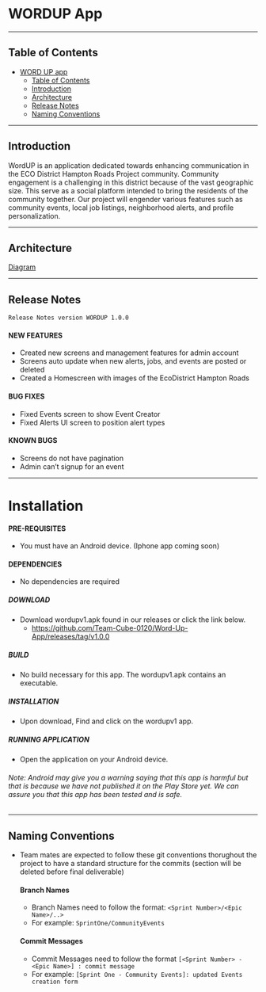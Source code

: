 # WORDUP App

---
## Table of Contents

- [WORD UP app](#word-up-app)
  - [Table of Contents](#table-of-contents)
  - [Introduction](#introduction)
  - [Architecture](#architecture)
  - [Release Notes](#release-notes)
  - [Naming Conventions](#naming-conventions)

---
## Introduction

WordUP is an application dedicated towards enhancing communication in the ECO District Hampton Roads Project community. Community engagement is a challenging in this district because of the vast geographic size. This serve as a social platform intended to bring the residents of the community together. Our project will engender various features such as community events, local job listings, neighborhood alerts, and profile personalization. 

---
## Architecture
[Diagram](assets/snack-icon.png)

---

## Release Notes
    Release Notes version WORDUP 1.0.0

#### NEW FEATURES
* Created new screens and management features for admin account
* Screens auto update when new alerts,  jobs, and events are posted or deleted
* Created a Homescreen with images of the EcoDistrict Hampton Roads

#### BUG FIXES
* Fixed Events screen to show Event Creator
* Fixed Alerts UI screen to position alert types
#### KNOWN BUGS
* Screens do not have pagination 
* Admin can’t signup for an event
---
# Installation
  
#### PRE-REQUISITES
* You must have an Android device. (Iphone app coming soon)
    
#### DEPENDENCIES
* No dependencies are required
    
##### DOWNLOAD
* Download wordupv1.apk found in our releases or click the link below.
    * https://github.com/Team-Cube-0120/Word-Up-App/releases/tag/v1.0.0
    
##### BUILD
* No build necessary for this app. The wordupv1.apk contains an executable.
    
##### INSTALLATION
* Upon download, Find and click on the wordupv1 app.
     
##### RUNNING APPLICATION
* Open the application on your Android device. 

###### Note: Android may give you a warning saying that this app is harmful but that is because we have not published it on the Play Store yet. We can assure you that this app has been tested and is safe. 


---

## Naming Conventions

- Team mates are expected to follow these git conventions thorughout the project to have a standard structure for the commits (section will be deleted before final deliverable)

    #### Branch Names
    - Branch Names need to follow the format: `<Sprint Number>/<Epic Name>/..>`
    - For example: `SprintOne/CommunityEvents`

    #### Commit Messages
    - Commit Messages need to follow the format `[<Sprint Number> - <Epic Name>] : commit message`
    - For example: `[Sprint One - Community Events]: updated Events creation form`

